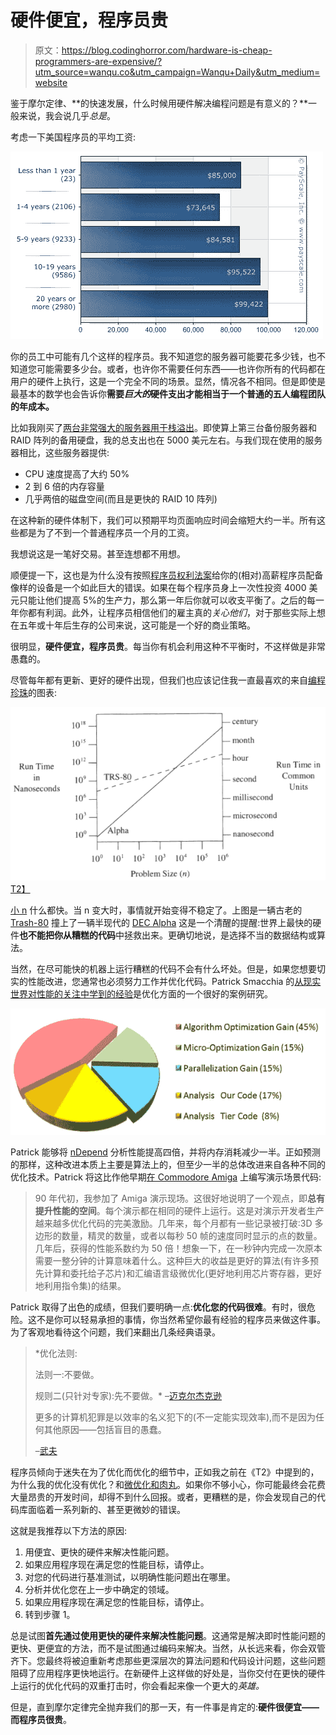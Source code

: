 # 硬件便宜，程序员贵

> 原文：<https://blog.codinghorror.com/hardware-is-cheap-programmers-are-expensive/?utm_source=wanqu.co&utm_campaign=Wanqu+Daily&utm_medium=website>



鉴于摩尔定律、**的快速发展，什么时候用硬件解决编程问题是有意义的？**一般来说，我会说几乎*总是*。

考虑一下美国程序员的平均工资:

![programmer salary graph, as of late 2008](img/5b630bdf45b95cc91bf859d16027ff86.png)

你的员工中可能有几个这样的程序员。我不知道您的服务器可能要花多少钱，也不知道您可能需要多少台。或者，也许你不需要任何东西——也许你所有的代码都在用户的硬件上执行，这是一个完全不同的场景。显然，情况各不相同。但是即使是最基本的数学也会告诉你**需要*巨大的*硬件支出才能相当于一个普通的五人编程团队的年成本。**

比如我刚买了[两台非常强大的服务器用于栈溢出](http://blog.stackoverflow.com/2008/12/server-hosting-rent-vs-buy/)。即使算上第三台备份服务器和 RAID 阵列的备用硬盘，我的总支出也在 5000 美元左右。与我们现在使用的服务器相比，这些服务器提供:

*   CPU 速度提高了大约 50%
*   2 到 6 倍的内存容量
*   几乎两倍的磁盘空间(而且是更快的 RAID 10 阵列)

在这种新的硬件体制下，我们可以预期平均页面响应时间会缩短大约一半。所有这些都是为了不到一个普通程序员一个月的工资。

我想说这是一笔好交易。甚至连想都不用想。

顺便提一下，这也是为什么没有按照[程序员权利法案](https://blog.codinghorror.com/the-programmers-bill-of-rights/)给你的(相对)高薪程序员配备像样的设备是一个如此巨大的错误。如果在每个程序员身上一次性投资 4000 美元只能让他们提高 5%的生产力，那么第一年后你就可以收支平衡了。之后的每一年你都有利润。此外，让程序员相信他们的雇主真的*关心他们*，对于那些实际上想在五年或十年后生存的公司来说，这可能是一个好的商业策略。

很明显，**硬件便宜，程序员贵**。每当你有机会利用这种不平衡时，不这样做是非常愚蠢的。

尽管每年都有更新、更好的硬件出现，但我们也应该记住我一直最喜欢的来自[编程珍珠](http://www.amazon.com/exec/obidos/ASIN/0201657880/codihorr-20)的图表:

[![TRS-80 versus DEC Alpha](img/f6e81f2b4f4b978413c5ad47fff7ea4b.png)T2】](http://www.amazon.com/exec/obidos/ASIN/0201657880/codihorr-20)

[小 n](https://blog.codinghorror.com/everything-is-fast-for-small-n/) 什么都快。当 n 变大时，事情就开始变得不稳定了。上图是一辆古老的 [Trash-80](http://en.wikipedia.org/wiki/TRS-80) 撞上了一辆半现代的 [DEC Alpha](http://en.wikipedia.org/wiki/DEC_Alpha) 这是一个清醒的提醒:世界上最快的硬件**也不能把你从糟糕的代码**中拯救出来。更确切地说，是选择不当的数据结构或算法。

当然，在尽可能快的机器上运行糟糕的代码不会有什么坏处。但是，如果您想要切实的性能改进，您通常也必须努力工作并优化代码。Patrick Smacchia 的[从现实世界对性能的关注中学到的经验](http://codebetter.com/blogs/patricksmacchia/archive/2008/12/01/lessons-learned-from-a-real-world-focus-on-performance.aspx)是优化方面的一个很好的案例研究。

![ndepend optimization graph](img/b65c560607fee42e88199ad98e867170.png)

Patrick 能够将 [nDepend](http://www.ndepend.com/) 分析性能提高四倍，并将内存消耗减少一半。正如预测的那样，这种改进本质上主要是算法上的，但至少一半的总体改进来自各种不同的优化技术。Patrick 将这比作他早期[在 Commodore Amiga](http://codebetter.com/blogs/patricksmacchia/archive/2008/12/01/lessons-learned-from-a-real-world-focus-on-performance.aspx) 上编写演示场景代码:

> 90 年代初，我参加了 Amiga 演示现场。这很好地说明了一个观点，即**总有提升性能的空间**。每个演示都在相同的硬件上运行。这是对演示开发者生产越来越多优化代码的完美激励。几年来，每个月都有一些记录被打破:3D 多边形的数量，精灵的数量，或者以每秒 50 帧的速度同时显示的点的数量。几年后，获得的性能系数约为 50 倍！想象一下，在一秒钟内完成一次原本需要一整分钟的计算意味着什么。这种巨大的收益是更好的算法(有许多预先计算和委托给子芯片)和汇编语言级微优化(更好地利用芯片寄存器，更好地利用指令集)的结果。

Patrick 取得了出色的成绩，但我们要明确一点:**优化您的代码很难**。有时，很危险。这不是你可以轻易承担的事情，你当然希望你最有经验的程序员来做这件事。为了客观地看待这个问题，我们来翻出几条经典语录。

> *优化法则:
> 
> 法则一:不要做。
> 
> 规则二(只针对专家):先不要做。* 
> –[迈克尔杰克逊](http://en.wikipedia.org/wiki/Michael_A._Jackson)
> 
> 更多的计算机犯罪是以效率的名义犯下的(不一定能实现效率),而不是因为任何其他原因——包括盲目的愚蠢。
> 
> –[武夫](http://en.wikipedia.org/wiki/William_Wulf)

程序员倾向于迷失在为了优化而优化的细节中，正如我之前在《T2》中提到的，为什么我的优化没有优化？和[微优化和肉丸](https://blog.codinghorror.com/micro-optimization-and-meatballs/)。如果你不够小心，你可能最终会花费大量昂贵的开发时间，却得不到什么回报。或者，更糟糕的是，你会发现自己的代码库面临着一系列新的、甚至更微妙的错误。

这就是我推荐以下方法的原因:

1.  用便宜、更快的硬件来解决性能问题。
2.  如果应用程序现在满足您的性能目标，请停止。
3.  对您的代码进行基准测试，以明确性能问题出在哪里。
4.  分析并优化您在上一步中确定的领域。
5.  如果应用程序现在满足您的性能目标，请停止。
6.  转到步骤 1。

总是试图**首先通过使用更快的硬件来解决性能问题**。这通常是解决即时性能问题的更快、更便宜的方法，而不是试图通过编码来解决。当然，从长远来看，你会双管齐下。您最终将被迫重新考虑那些更深层次的算法问题和代码设计问题，这些问题阻碍了应用程序更快地运行。在新硬件上这样做的好处是，当你交付在更快的硬件上运行的优化代码的双重打击时，你会看起来像一个更大的*英雄。*

但是，直到摩尔定律完全抛弃我们的那一天，有一件事是肯定的:**硬件很便宜——而程序员很贵**。

